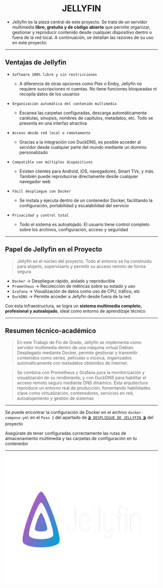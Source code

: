 <h1 align="center">JELLYFIN</h1>

- Jellyfin es la pieza central de este proyecto. Se trata de un servidor multimedia **libre, gratuito y de código abierto** que permite organizar, gestionar y reproducir contenido desde cualquier dispositivo dentro o fuera de la red local. A continuación, se detallan las razones de su uso en este proyecto:

---

## Ventajas de Jellyfin

- `Software 100% libre y sin restricciones`
    - A diferencia de otras opciones como Plex o Emby, Jellyfin no requiere suscripciones ni cuentas. No tiene funciones bloqueadas ni recopila datos de los usuarios

- `Organización automática del contenido multimedia`
    - Escanea las carpetas configuradas, descarga automáticamente carátulas, sinopsis, nombres de capítulos, metadatos, etc. Todo se presenta en una interfaz atractiva

- `Acceso desde red local o remotamente`
    - Gracias a la integración con DuckDNS, es posible acceder al servidor desde cualquier parte del mundo mediante un dominio personalizado

- `Compatible con múltiples dispositivos`
    - Existen clientes para Android, iOS, navegadores, Smart TVs, y más. También puede reproducirse directamente desde cualquier navegador web

- `Fácil despliegue con Docker`
    - Se instala y ejecuta dentro de un contenedor Docker, facilitando la configuración, portabilidad y escalabilidad del servicio
      
- `Privacidad y control total`
    - Todo el sistema es autoalojado. El usuario tiene control completo sobre los archivos, configuración, acceso y seguridad

---

##  Papel de Jellyfin en el Proyecto

> Jellyfin es el núcleo del proyecto. Todo el entorno se ha construido para alojarlo, supervisarlo y permitir su acceso remoto de forma segura

- `Docker` → Despliegue rápido, aislado y reproducible
- `Prometheus` → Recolección de métricas sobre su estado y uso
- `Grafana` → Visualización de datos como uso de CPU, tráfico, etc
- `DuckDNS` → Permite acceder a Jellyfin desde fuera de la red

Con esta infraestructura, se logra un **sistema multimedia completo, profesional y autoalojado**, ideal como entorno de aprendizaje técnico

---

##  Resumen técnico-académico

> En este Trabajo de Fin de Grado, Jellyfin se implementa como servidor multimedia dentro de una máquina virtual Debian. Desplegado mediante Docker, permite gestionar y transmitir contenidos como series, películas o música, organizados automáticamente con metadatos obtenidos de Internet. 

> Se combina con Prometheus y Grafana para la monitorización y visualización de su rendimiento, y con DuckDNS para habilitar el acceso remoto seguro mediante DNS dinámico. Esta arquitectura reproduce un entorno real de producción, fomentando habilidades clave como virtualización, contenedores, servicios en red, autoalojamiento y gestión de sistemas

---

Se puede encontrar la configuración de Docker en el archivo `docker-compose.yml` en el `Paso 2` del apartado de [`🎬 DESPLIEGUE DE JELLYFIN 🎬`](/MainFolder/info/4.md) del proyecto

Asegúrate de tener configuradas correctamente las rutas de almacenamiento multimedia y las carpetas de configuración en tu contenedor

---

<p align="center">
  <img src="/MainFolder/img/jelly.png" alt="JELLYFIN" width="800" height="425">
</p>


